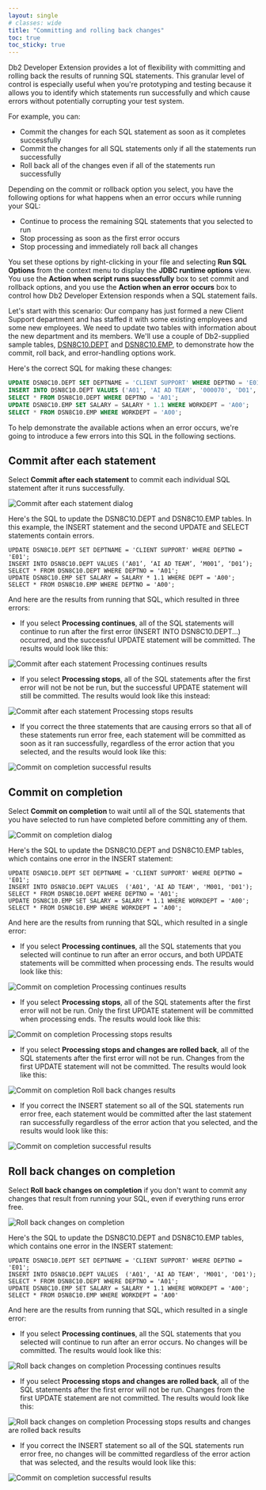 ```yaml
---
layout: single
# classes: wide
title: "Committing and rolling back changes"
toc: true
toc_sticky: true
---
```


Db2 Developer Extension provides a lot of flexibility with committing and rolling back the results of running SQL statements. This granular level of control is especially useful when you're prototyping and testing because it allows you to identify which statements run successfully and which cause errors without potentially corrupting your test system.

For example, you can:

- Commit the changes for each SQL statement as soon as it completes successfully
- Commit the changes for all SQL statements only if all the statements run successfully
- Roll back all of the changes even if all of the statements run successfully

Depending on the commit or rollback option you select, you have the following options for what happens when an error occurs while running your SQL:

- Continue to process the remaining SQL statements that you selected to run
- Stop processing as soon as the first error occurs
- Stop processing and immediately roll back all changes

You set these options by right-clicking in your file and selecting **Run SQL Options** from the context menu to display the **JDBC runtime options** view. You use the **Action when script runs successfully** box to set commit and rollback options, and you use the **Action when an error occurs** box to control how Db2 Developer Extension responds when a SQL statement fails.

Let's start with this scenario: Our company has just formed a new Client Support department and has staffed it with some existing employees and some new employees. We need to update two tables with information about the new department and its members. We'll use a couple of Db2-supplied sample tables, [DSN8C10.DEPT](https://www.ibm.com/support/knowledgecenter/SSEPEK_12.0.0/intro/src/tpc/db2z_sampletablesdepartment.html) and [DSN8C10.EMP](https://www.ibm.com/support/knowledgecenter/SSEPEK_12.0.0/intro/src/tpc/db2z_sampletablesemployeemain.html), to demonstrate how the commit, roll back, and error-handling options work.

Here's the correct SQL for making these changes:
```sql
UPDATE DSN8C10.DEPT SET DEPTNAME = 'CLIENT SUPPORT' WHERE DEPTNO = 'E01';
INSERT INTO DSN8C10.DEPT VALUES ('A01', 'AI AD TEAM', '000070', 'D01', 'SVL');
SELECT * FROM DSN8C10.DEPT WHERE DEPTNO = 'A01';
UPDATE DSN8C10.EMP SET SALARY = SALARY * 1.1 WHERE WORKDEPT = 'A00';
SELECT * FROM DSN8C10.EMP WHERE WORKDEPT = 'A00';
```

To help demonstrate the available actions when an error occurs, we're going to introduce a few errors into this SQL in the following sections.

## Commit after each statement

Select **Commit after each statement** to commit each individual SQL statement after it runs successfully.  

![Commit after each statement dialog]({{site.baseurl}}/assets/images/commit-rollback-commit-after-each-stmt.png)

Here's the SQL to update the DSN8C10.DEPT and DSN8C10.EMP tables. In this example, the INSERT statement and the second UPDATE and SELECT statements contain errors.
```
UPDATE DSN8C10.DEPT SET DEPTNAME = 'CLIENT SUPPORT' WHERE DEPTNO = 'E01';
INSERT INTO DSN8C10.DEPT VALUES (‘A01’, ‘AI AD TEAM’, ‘M001’, ‘D01’);
SELECT * FROM DSN8C10.DEPT WHERE DEPTNO = 'A01';
UPDATE DSN8C10.EMP SET SALARY = SALARY * 1.1 WHERE DEPT = 'A00';
SELECT * FROM DSN8C10.EMP WHERE DEPTNO = 'A00';
```
And here are the results from running that SQL, which resulted in three errors:

- If you select **Processing continues**, all of the SQL statements will continue to run after the first error (INSERT INTO DSN8C10.DEPT...) occurred, and the successful UPDATE statement will be committed. The results would look like this:

![Commit after each statement Processing continues results]({{site.baseurl}}/assets/images/commit-rollback-commit-after-each-stmt-processing-continues.png)

- If you select **Processing stops**, all of the SQL statements after the first error will not be not be run, but the successful UPDATE statement will still be committed. The results would look like this instead:

![Commit after each statement Processing stops results]({{site.baseurl}}/assets/images/commit-rollback-commit-after-each-stmt-processing-stops.png)

- If you correct the three statements that are causing errors so that all of these statements run error free, each statement will be committed as soon as it ran successfully, regardless of the error action that you selected, and the results would look like this:

![Commit on completion successful results]({{site.baseurl}}/assets/images/commit-rollback-successful-results.png)

## Commit on completion

Select **Commit on completion** to wait until all of the SQL statements that you have selected to run have completed before committing any of them.

![Commit on completion dialog]({{site.baseurl}}/assets/images/commit-rollback-commit-on-completion.png)

Here's the SQL to update the DSN8C10.DEPT and DSN8C10.EMP tables, which contains one error in the INSERT statement:
```
UPDATE DSN8C10.DEPT SET DEPTNAME = 'CLIENT SUPPORT' WHERE DEPTNO = 'E01';
INSERT INTO DSN8C10.DEPT VALUES  ('A01', 'AI AD TEAM', 'M001, 'D01');
SELECT * FROM DSN8C10.DEPT WHERE DEPTNO = 'A01';
UPDATE DSN8C10.EMP SET SALARY = SALARY * 1.1 WHERE WORKDEPT = 'A00';
SELECT * FROM DSN8C10.EMP WHERE WORKDEPT = 'A00';
```
And here are the results from running that SQL, which resulted in a single error:

- If you select **Processing continues**, all the SQL statements that you selected will continue to run after an error occurs, and both UPDATE statements will be committed when processing ends. The results would look like this:

![Commit on completion Processing continues results]({{site.baseurl}}/assets/images/commit-rollback-commit-on-completion-processing-continues.png)

- If you select **Processing stops**, all of the SQL statements after the first error will not be run. Only the first UPDATE statement will be committed when processing ends. The results would look like this:

![Commit on completion Processing stops results]({{site.baseurl}}/assets/images/commit-rollback-commit-on-completion-processing-stops.png)

- If you select **Processing stops and changes are rolled back**, all of the SQL statements after the first error will not be run. Changes from the first UPDATE statement will not be committed. The results would look like this:

![Commit on completion Roll back changes results]({{site.baseurl}}/assets/images/commit-rollback-commit-on-completion-rollback-changes.png)

- If you correct the INSERT statement so all of the SQL statements run error free, each statement would be committed after the last statement ran successfully regardless of the error action that you selected, and the results would look like this:

![Commit on completion successful results]({{site.baseurl}}/assets/images/commit-rollback-successful-results.png)

## Roll back changes on completion

Select **Roll back changes on completion** if you don't want to commit any changes that result from running your SQL, even if everything runs error free.

![Roll back changes on completion]({{site.baseurl}}/assets/images/commit-rollback-rollback-on-completion.png)

Here's the SQL to update the DSN8C10.DEPT and DSN8C10.EMP tables, which contains one error in the INSERT statement:
```
UPDATE DSN8C10.DEPT SET DEPTNAME = 'CLIENT SUPPORT' WHERE DEPTNO = 'E01';
INSERT INTO DSN8C10.DEPT VALUES  ('A01', 'AI AD TEAM', 'M001', 'D01');
SELECT * FROM DSN8C10.DEPT WHERE DEPTNO = 'A01';
UPDATE DSN8C10.EMP SET SALARY = SALARY * 1.1 WHERE WORKDEPT = 'A00';
SELECT * FROM DSN8C10.EMP WHERE WORKDEPT = 'A00'
```
And here are the results from running that SQL, which resulted in a single error:

- If you select **Processing continues**, all the SQL statements that you selected will continue to run after an error occurs. No changes will be committed. The results would look like this:

![Roll back changes on completion Processing continues results]({{site.baseurl}}/assets/images/commit-rollback-rollback-on-completion-processing-continues.png)

- If you select **Processing stops and changes are rolled back**, all of the SQL statements after the first error will not be run. Changes from the first UPDATE statement are not committed. The results would look like this:

![Roll back changes on completion Processing stops results and changes are rolled back results]({{site.baseurl}}/assets/images/commit-rollback-rollback-on-completion-processing-stops-rollback-changes.png)

- If you correct the INSERT statement so all of the SQL statements run error free, no changes will be committed regardless of the error action that was selected, and the results would look like this:

![Commit on completion successful results]({{site.baseurl}}/assets/images/commit-rollback-successful-results.png)
<!--- Add summary and links to other related articles --->

